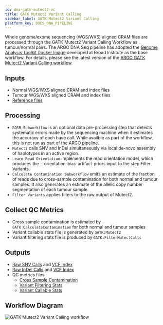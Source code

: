 ```yaml
---
id: dna-gatk-mutect2-vc
title: GATK Mutect2 Variant Calling
sidebar_label: GATK Mutect2 Variant Calling
platform_key: DOCS_DNA_PIPELINE
---
```


Whole genome/exome sequencing (WGS/WXS) aligned CRAM files are processed through the GATK Mutect2 Variant Calling Workflow as tumour/normal pairs. The ARGO DNA Seq pipeline has adopted the [Genome Analysis Toolkit Docker Image](https://hub.docker.com/r/broadinstitute/gatk) developed at Broad Institute as the base workflow. For details, please see the latest version of the [ARGO GATK Mutect2 Variant Calling workflow](https://github.com/icgc-argo-workflows/gatk-mutect2-variant-calling/releases).

## Inputs

- Normal WGS/WXS aligned CRAM and index files
- Tumour WGS/WXS aligned CRAM and index files
- [Reference files](https://console.cloud.google.com/storage/browser/gatk-best-practices)

## Processing

- `BQSR Subworkflow` is an optional data pre-processing step that detects systematic errors made by the sequencing machine when it estimates the accuracy of each base call. While availble as part of the workflow, this is not run as part of the ARGO pipeline.
- `Mutect2` calls SNV and InDel simultaneously via local de-novo assembly of haplotypes in an active region.
- `Learn Read Orientation` implements the read orientation model, which produces the --orientation-bias-artifact-priors input to the step Filter Variants.
- `Calculate Contamination Subworkflow` emits an estimate of the fraction of reads due to cross-sample contamination for both normal and tumour samples. It also generates an estimate of the allelic copy number segmentation of each tumour sample.
- `Filter Variants` applies filters to the raw output of Mutect2.

## Collect QC Metrics

- Cross sample contamination is estimated by `GATK:CalculateContamination` for both normal and tumour samples
- Variant callable stats file is generated by `GATK:Mutect2`
- Variant filtering stats file is produced by `GATK:FilterMutectCalls`

## Outputs

- [Raw SNV Calls](/docs/data/variant-calls#raw-snv-calls) and [VCF Index](/docs/data/variant-calls#vcf-index)
- [Raw InDel Calls](/docs/data/variant-calls#raw-indel-calls) and [VCF Index](/docs/data/variant-calls#vcf-index)
- QC metrics files
  - [Cross Sample Contamination](/docs/data/qc-metrics#sample-qc)
  - [Variant Filtering Stats](/docs/data/qc-metrics#analysis-qc)
  - [Variant Callable Stats](/docs/data/qc-metrics#analysis-qc)

## Workflow Diagram

![GATK Mutect2 Variant Calling workflow](/assets/analysis-workflows/ARGO-Mutect2-variant-calling.png)
